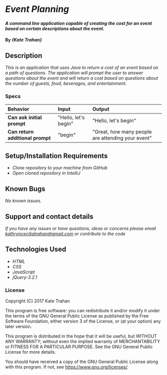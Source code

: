 # _Event Planning_

#### _A command line application capable of creating the cost for an event based on certain descriptions about the event._

#### By _**{Kate Trahan}**_

## Description

_This is an application that uses Java to return a cost of an event based on a path of questions. The application will prompt the user to answer questions about the event and will return a cost based on questions about the number of guests, food, beverages, and entertainment._


### Specs
| Behavior | Input | Output |
| :-------------     | :------------- | :-------------
| **Can ask initial prompt**| "Hello, let's begin" | "Hello, let's begin" |
| **Can return additional prompt**| "begin" | "Great, how many people are attending your event" |




## Setup/Installation Requirements

* _Clone repository to your machine from GitHub_
* _Open cloned repository in IntelliJ_

## Known Bugs

_No known issues._

## Support and contact details

_If you have any issues or have questions, ideas or concerns please email kathrynceciliatrahan@gmail.com or contribute to the code_

## Technologies Used

* _HTML_
* _CSS_
* _JavaScript_
* _jQuery-3.2.1_

### License
Copyright (C) 2017 Kate Trahan

This program is free software: you can redistribute it and/or modify it under the terms of the GNU General Public License as published by the Free Software Foundation, either version 3 of the License, or (at your option) any later version.

This program is distributed in the hope that it will be useful, but WITHOUT ANY WARRANTY; without even the implied warranty of MERCHANTABILITY or FITNESS FOR A PARTICULAR PURPOSE. See the GNU General Public License for more details.

You should have received a copy of the GNU General Public License along with this program. If not, see https://www.gnu.org/licenses/.
